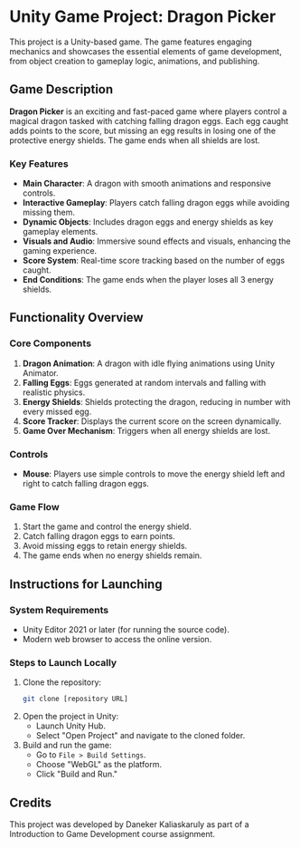 # Unity Game Project: **Dragon Picker**

This project is a Unity-based game. The game features engaging mechanics and showcases the essential elements of game development, from object creation to gameplay logic, animations, and publishing.

## Game Description

**Dragon Picker** is an exciting and fast-paced game where players control a magical dragon tasked with catching falling dragon eggs. Each egg caught adds points to the score, but missing an egg results in losing one of the protective energy shields. The game ends when all shields are lost. 

### Key Features
- **Main Character**: A dragon with smooth animations and responsive controls.
- **Interactive Gameplay**: Players catch falling dragon eggs while avoiding missing them.
- **Dynamic Objects**: Includes dragon eggs and energy shields as key gameplay elements.
- **Visuals and Audio**: Immersive sound effects and visuals, enhancing the gaming experience.
- **Score System**: Real-time score tracking based on the number of eggs caught.
- **End Conditions**: The game ends when the player loses all 3 energy shields.

## Functionality Overview

### Core Components
1. **Dragon Animation**: A dragon with idle flying animations using Unity Animator.
2. **Falling Eggs**: Eggs generated at random intervals and falling with realistic physics.
3. **Energy Shields**: Shields protecting the dragon, reducing in number with every missed egg.
4. **Score Tracker**: Displays the current score on the screen dynamically.
5. **Game Over Mechanism**: Triggers when all energy shields are lost.

### Controls
- **Mouse**: Players use simple controls to move the energy shield left and right to catch falling dragon eggs.

### Game Flow
1. Start the game and control the energy shield.
2. Catch falling dragon eggs to earn points.
3. Avoid missing eggs to retain energy shields.
4. The game ends when no energy shields remain.

## Instructions for Launching

### System Requirements
- Unity Editor 2021 or later (for running the source code).
- Modern web browser to access the online version.

### Steps to Launch Locally
1. Clone the repository:
   ```bash
   git clone [repository URL]
   ```
2. Open the project in Unity:
   - Launch Unity Hub.
   - Select "Open Project" and navigate to the cloned folder.
3. Build and run the game:
   - Go to `File > Build Settings`.
   - Choose "WebGL" as the platform.
   - Click "Build and Run."

## Credits
This project was developed by Daneker Kaliaskaruly as part of a Introduction to Game Development course assignment. 

